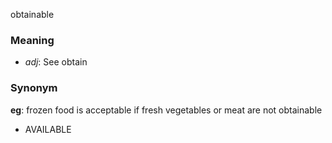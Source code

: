 obtainable
### Meaning
+ _adj_: See obtain

### Synonym

__eg__: frozen food is acceptable if fresh vegetables or meat are not obtainable

+ AVAILABLE


